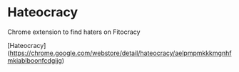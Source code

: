 Hateocracy
==========

Chrome extension to find haters on Fitocracy 

[Hateocracy] (https://chrome.google.com/webstore/detail/hateocracy/aelpmpmkkkmgnhfmkiablboonfcdgijg)


